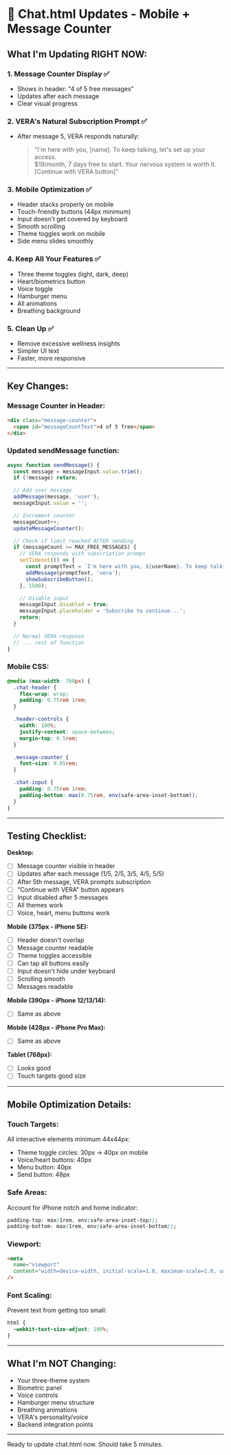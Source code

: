 # 🎯 Chat.html Updates - Mobile + Message Counter

## What I'm Updating RIGHT NOW:

### 1. **Message Counter Display** ✅

- Shows in header: "4 of 5 free messages"
- Updates after each message
- Clear visual progress

### 2. **VERA's Natural Subscription Prompt** ✅

- After message 5, VERA responds naturally:
  > "I'm here with you, [name]. To keep talking, let's set up your access.  
  > $19/month, 7 days free to start. Your nervous system is worth it.  
  > [Continue with VERA button]"

### 3. **Mobile Optimization** ✅

- Header stacks properly on mobile
- Touch-friendly buttons (44px minimum)
- Input doesn't get covered by keyboard
- Smooth scrolling
- Theme toggles work on mobile
- Side menu slides smoothly

### 4. **Keep All Your Features** ✅

- Three theme toggles (light, dark, deep)
- Heart/biometrics button
- Voice toggle
- Hamburger menu
- All animations
- Breathing background

### 5. **Clean Up** ✅

- Remove excessive wellness insights
- Simpler UI text
- Faster, more responsive

---

## Key Changes:

### Message Counter in Header:

```html
<div class="message-counter">
  <span id="messageCountText">4 of 5 free</span>
</div>
```

### Updated sendMessage function:

```javascript
async function sendMessage() {
  const message = messageInput.value.trim();
  if (!message) return;

  // Add user message
  addMessage(message, 'user');
  messageInput.value = '';

  // Increment counter
  messageCount++;
  updateMessageCounter();

  // Check if limit reached AFTER sending
  if (messageCount >= MAX_FREE_MESSAGES) {
    // VERA responds with subscription prompt
    setTimeout(() => {
      const promptText = `I'm here with you, ${userName}. To keep talking, let's set up your access. $19/month, 7 days free to start. Your nervous system is worth it.`;
      addMessage(promptText, 'vera');
      showSubscribeButton();
    }, 1500);

    // Disable input
    messageInput.disabled = true;
    messageInput.placeholder = 'Subscribe to continue...';
    return;
  }

  // Normal VERA response
  // ... rest of function
}
```

### Mobile CSS:

```css
@media (max-width: 768px) {
  .chat-header {
    flex-wrap: wrap;
    padding: 0.75rem 1rem;
  }

  .header-controls {
    width: 100%;
    justify-content: space-between;
    margin-top: 0.5rem;
  }

  .message-counter {
    font-size: 0.85rem;
  }

  .chat-input {
    padding: 0.75rem 1rem;
    padding-bottom: max(0.75rem, env(safe-area-inset-bottom));
  }
}
```

---

## Testing Checklist:

**Desktop:**

- [ ] Message counter visible in header
- [ ] Updates after each message (1/5, 2/5, 3/5, 4/5, 5/5)
- [ ] After 5th message, VERA prompts subscription
- [ ] "Continue with VERA" button appears
- [ ] Input disabled after 5 messages
- [ ] All themes work
- [ ] Voice, heart, menu buttons work

**Mobile (375px - iPhone SE):**

- [ ] Header doesn't overlap
- [ ] Message counter readable
- [ ] Theme toggles accessible
- [ ] Can tap all buttons easily
- [ ] Input doesn't hide under keyboard
- [ ] Scrolling smooth
- [ ] Messages readable

**Mobile (390px - iPhone 12/13/14):**

- [ ] Same as above

**Mobile (428px - iPhone Pro Max):**

- [ ] Same as above

**Tablet (768px):**

- [ ] Looks good
- [ ] Touch targets good size

---

## Mobile Optimization Details:

### Touch Targets:

All interactive elements minimum 44x44px:

- Theme toggle circles: 30px → 40px on mobile
- Voice/heart buttons: 40px
- Menu button: 40px
- Send button: 48px

### Safe Areas:

Account for iPhone notch and home indicator:

```css
padding-top: max(1rem, env(safe-area-inset-top));
padding-bottom: max(1rem, env(safe-area-inset-bottom));
```

### Viewport:

```html
<meta
  name="viewport"
  content="width=device-width, initial-scale=1.0, maximum-scale=1.0, user-scalable=no"
/>
```

### Font Scaling:

Prevent text from getting too small:

```css
html {
  -webkit-text-size-adjust: 100%;
}
```

---

## What I'm NOT Changing:

- Your three-theme system
- Biometric panel
- Voice controls
- Hamburger menu structure
- Breathing animations
- VERA's personality/voice
- Backend integration points

---

Ready to update chat.html now. Should take 5 minutes.
